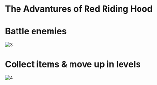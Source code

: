 # The Advantures of Red Riding Hood
# Battle enemies

![3](https://user-images.githubusercontent.com/96559304/179867879-337ba77d-57ef-48d5-b3d8-0a4b557dac8e.jpg)

# Collect items & move up in levels

![4](https://user-images.githubusercontent.com/96559304/179867899-0fdc1d3e-de01-4975-9127-ef5236642711.jpg)
